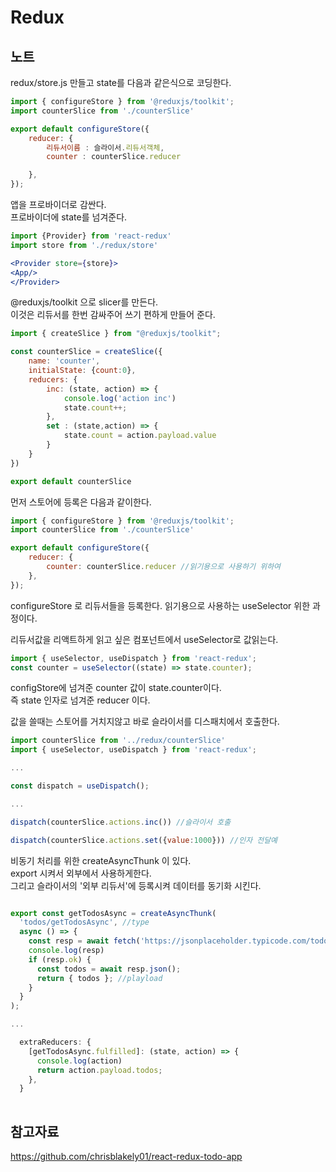 # Redux  


## 노트

redux/store.js 만들고 state를 다음과 같은식으로 코딩한다.   
```js
import { configureStore } from '@reduxjs/toolkit';
import counterSlice from './counterSlice'

export default configureStore({
	reducer: {
		리듀서이름 : 슬라이서.리듀서객체,
        counter : counterSlice.reducer

	},
});
```

앱을 프로바이더로 감싼다.  
프로바이더에 state를 넘겨준다.  

```jsx
import {Provider} from 'react-redux'  
import store from './redux/store'

<Provider store={store}>
<App/>
</Provider>

```

@reduxjs/toolkit 으로 slicer를 만든다.   
이것은 리듀서를 한번 감싸주어 쓰기 편하게 만들어 준다.  

```js
import { createSlice } from "@reduxjs/toolkit";

const counterSlice = createSlice({
    name: 'counter',
    initialState: {count:0},
    reducers: {
        inc: (state, action) => {
            console.log('action inc')
            state.count++;
        },
        set : (state,action) => {
            state.count = action.payload.value
        }
    }
})

export default counterSlice
```


먼저 스토어에 등록은 다음과 같이한다. 
```js
import { configureStore } from '@reduxjs/toolkit';
import counterSlice from './counterSlice'

export default configureStore({
	reducer: {
		counter: counterSlice.reducer //읽기용으로 사용하기 위하여
	},
});
```
configureStore 로 리듀서들을 등록한다. 읽기용으로 사용하는 useSelector 위한 과정이다.

리듀서값을 리액트하게 읽고 싶은 컴포넌트에서 useSelector로 값읽는다.
```js
import { useSelector, useDispatch } from 'react-redux';
const counter = useSelector((state) => state.counter);
```
configStore에 넘겨준 counter 값이 state.counter이다.   
즉 state 인자로 넘겨준 reducer 이다.  

값을 쓸때는 스토어를 거치지않고 바로 슬라이서를 디스패치에서 호출한다.
```js
import counterSlice from '../redux/counterSlice'
import { useSelector, useDispatch } from 'react-redux';

...

const dispatch = useDispatch();

...

dispatch(counterSlice.actions.inc()) //슬라이서 호출

dispatch(counterSlice.actions.set({value:1000})) //인자 전달예
```

비동기 처리를 위한 createAsyncThunk 이 있다.  
export 시켜서 외부에서 사용하게한다.  
그리고 슬라이서의 '외부 리듀서'에 등록시켜 데이터를 동기화 시킨다.  

```jsx

export const getTodosAsync = createAsyncThunk(
  'todos/getTodosAsync', //type
  async () => {
    const resp = await fetch('https://jsonplaceholder.typicode.com/todos');
    console.log(resp)
    if (resp.ok) {
      const todos = await resp.json();
      return { todos }; //playload
    }
  }
);

...

  extraReducers: {
    [getTodosAsync.fulfilled]: (state, action) => {
      console.log(action)
      return action.payload.todos;
    },
  }
  
```


## 참고자료

https://github.com/chrisblakely01/react-redux-todo-app  


